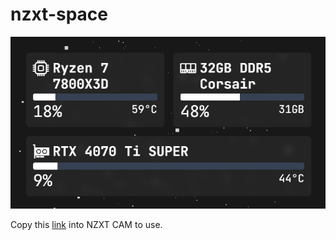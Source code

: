 # nzxt-space

![example of nzxt-space](./images/example.png)

Copy this [link](https://aineejames.github.io/nzxt-space/) into NZXT CAM to use.
